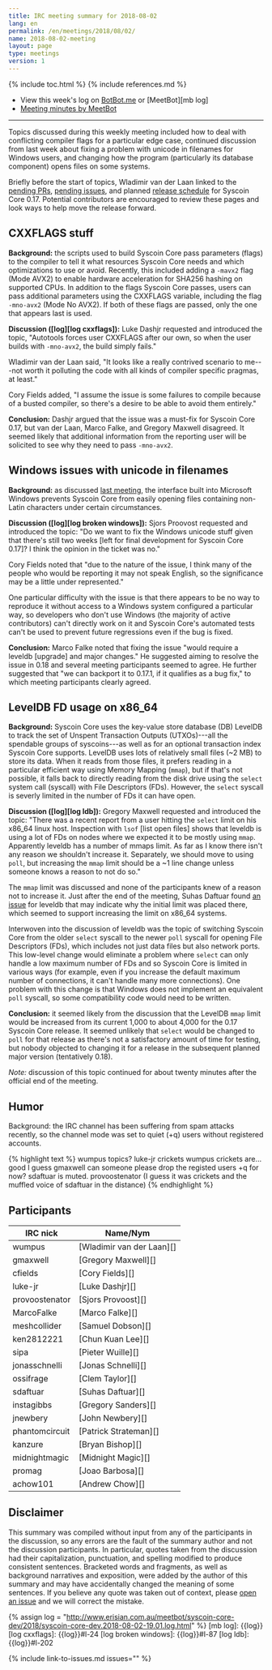```yaml
---
title: IRC meeting summary for 2018-08-02
lang: en
permalink: /en/meetings/2018/08/02/
name: 2018-08-02-meeting
layout: page
type: meetings
version: 1
---
```

{% include toc.html %}
{% include references.md %}

- View this week's log on [BotBot.me][bbm log] or [MeetBot][mb log]
- [Meeting minutes by MeetBot][mb minutes]

---

Topics discussed during this weekly meeting included how to deal with
conflicting compiler flags for a particular edge case, continued
discussion from last week about fixing a problem with unicode in
filenames for Windows users, and changing how the program (particularly
its database component) opens files on some systems.

Briefly before the start of topics, Wladimir van der Laan linked to the
[pending PRs][0.17 prs], [pending issues][0.17 issues], and planned
[release schedule][0.17 schedule] for Syscoin Core 0.17.  Potential
contributors are encouraged to review these pages and look ways to help
move the release forward.

## CXXFLAGS stuff

**Background:** the scripts used to build Syscoin Core pass parameters
(flags) to the compiler to tell it what resources Syscoin Core needs and
which optimizations to use or avoid.  Recently, this included adding a
`-mavx2` flag (Mode AVX2) to enable hardware acceleration for SHA256
hashing on supported CPUs.  In addition to the flags Syscoin Core
passes, users can pass additional parameters using the CXXFLAGS
variable, including the flag `-mno-avx2` (Mode No AVX2).  If both of
these flags are passed, only the one that appears last is used.

**Discussion ([log][log cxxflags]):** Luke Dashjr requested and
introduced the topic, "Autotools forces user CXXFLAGS after our own, so
when the user builds with `-mno-avx2`, the build simply fails."

Wladimir van der Laan said, "It looks like a really contrived scenario
to me---not worth it polluting the code with all kinds of compiler
specific pragmas, at least."

Cory Fields added, "I assume the issue is some failures to compile
because of a busted compiler, so there's a desire to be able to avoid
them entirely."

**Conclusion:** Dashjr argued that the issue was a must-fix for Syscoin
Core 0.17, but van der Laan, Marco Falke, and Gregory Maxwell disagreed.
It seemed likely that additional information from the reporting user
will be solicited to see why they need to pass `-mno-avx2`.

## Windows issues with unicode in filenames

**Background:** as discussed [last meeting][], the interface built into
Microsoft Windows prevents Syscoin Core from easily opening files
containing non-Latin characters under certain circumstances.

**Discussion ([log][log broken windows]):** Sjors Proovost requested and
introduced the topic: "Do we want to fix the Windows unicode stuff given
that there's still two weeks [left for final development for Syscoin
Core 0.17]?  I think the opinion in the ticket was no."

Cory Fields noted that "due to the nature of the issue, I think many of
the people who would be reporting it may not speak English, so the
significance may be a little under represented."

One particular difficulty with the issue is that there appears to be no
way to reproduce it without access to a Windows system configured a
particular way, so developers who don't use Windows (the majority of
active contributors) can't directly work on it and Syscoin Core's
automated tests can't be used to prevent future regressions even if the
bug is fixed.


**Conclusion:** Marco Falke noted that fixing the issue "would require a
leveldb [upgrade] and major changes." He suggested aiming to resolve the
issue in 0.18 and several meeting participants seemed to agree.  He
further suggested that "we can backport it to 0.17.1, if it qualifies as
a bug fix," to which meeting participants clearly agreed.

## LevelDB FD usage on x86_64

**Background:** Syscoin Core uses the key-value store database (DB)
LevelDB to track the set of Unspent Transaction Outputs (UTXOs)---all
the spendable groups of syscoins---as well as for an optional
transaction index Syscoin Core supports.  LevelDB uses lots of
relatively small files (~2 MB) to store its data.  When it reads from
those files, it prefers reading in a particular efficient way using
Memory Mapping (`mmap`), but if that's not possible, it falls back to
directly reading from the disk drive using the `select` system call
(syscall) with File Descriptors (FDs).  However, the `select` syscall is
severly limited in the number of FDs it can have open.

**Discussion ([log][log ldb]):** Gregory Maxwell requested and introduced the
topic: "There was a recent report from a user hitting the `select` limit
on his x86_64 linux host.  Inspection with `lsof` [list open files]
shows that leveldb is using a lot of FDs on nodes where we expected it
to be mostly using `mmap`.  Apparently leveldb has a number of mmaps
limit.  As far as I know there isn't any reason we shouldn't increase it.
Separately, we should move to using `poll`, but increasing the `mmap` limit
should be a ~1 line change unless someone knows a reason to not do so."

The `mmap` limit was discussed and none of the participants knew of a
reason not to increase it.  Just after the end of the meeting, Suhas
Daftuar found [an issue][ldb 128] for leveldb that may indicate why the initial
limit was placed there, which seemed to support increasing the limit on
x86_64 systems.

Interwoven into the discussion of leveldb was the topic of switching
Syscoin Core from the older `select` syscall to the newer `poll`
syscall for opening File Descriptors (FDs), which includes not just data
files but also network ports.  This low-level change would eliminate a
problem where `select` can only handle a low maximum number of FDs and
so Syscoin Core is limited in various ways (for example, even if you
increase the default maximum number of connections, it can't handle many
more connections).  One problem with this change is that Windows does
not implement an equivalent `poll` syscall, so some compatibility
code would need to be written.

**Conclusion:** it seemed likely from the discussion that the LevelDB
`mmap` limit would be increased from its current 1,000 to about 4,000 for
the 0.17 Syscoin Core release.  It seemed unlikely that `select` would
be changed to `poll` for that release as there's not a satisfactory
amount of time for testing, but nobody objected to changing it for a
release in the subsequent planned major version (tentatively 0.18).

*Note:* discussion of this topic continued for about twenty minutes
after the official end of the meeting.

## Humor

Background: the IRC channel has been suffering from spam attacks
recently, so the channel mode was set to quiet (+q) users without
registered accounts.

{% highlight text %}
        wumpus  topics?
       luke-jr  crickets
        wumpus  crickets are... good I guess
      gmaxwell  can someone please drop the registed users
                +q for now? sdaftuar is muted.
provoostenator  (I guess it was crickets and the muffled voice
                of sdaftuar in the distance)
{% endhighlight %}

## Participants

| IRC nick        | Name/Nym                  |
|-----------------|---------------------------|
| wumpus          | [Wladimir van der Laan][] |
| gmaxwell        | [Gregory Maxwell][]       |
| cfields         | [Cory Fields][]           |
| luke-jr         | [Luke Dashjr][]           |
| provoostenator  | [Sjors Provoost][]        |
| MarcoFalke      | [Marco Falke][]           |
| meshcollider    | [Samuel Dobson][]         |
| ken2812221      | [Chun Kuan Lee][]         |
| sipa            | [Pieter Wuille][]         |
| jonasschnelli   | [Jonas Schnelli][]        |
| ossifrage       | [Clem Taylor][]           |
| sdaftuar        | [Suhas Daftuar][]         |
| instagibbs      | [Gregory Sanders][]       |
| jnewbery        | [John Newbery][]          |
| phantomcircuit  | [Patrick Strateman][]     |
| kanzure         | [Bryan Bishop][]          |
| midnightmagic   | [Midnight Magic][]        |
| promag          | [Joao Barbosa][]          |
| achow101        | [Andrew Chow][]           |

## Disclaimer

This summary was compiled without input from any of the participants in
the discussion, so any errors are the fault of the summary author and
not the discussion participants.  In particular, quotes taken from the
discussion had their capitalization, punctuation, and spelling modified
to produce consistent sentences.  Bracketed words and fragments, as well
as background narratives and exposition, were added by the author of
this summary and may have accidentally changed the meaning of some
sentences.  If you believe any quote was taken out of context, please
[open an issue][] and we will correct the mistake.

[current high-priority PRs]: https://github.com/syscoin/syscoin/projects/8
[open an issue]: https://github.com/syscoin-core/syscoincore.org/issues/new

[bbm log]: https://botbot.me/freenode/syscoin-core-dev/msg/102785470/
[mb minutes]: http://www.erisian.com.au/meetbot/syscoin-core-dev/2018/syscoin-core-dev.2018-08-02-19.01.html
{% assign log = "http://www.erisian.com.au/meetbot/syscoin-core-dev/2018/syscoin-core-dev.2018-08-02-19.01.log.html" %}
[mb log]: {{log}}
[log cxxflags]: {{log}}#l-24
[log broken windows]: {{log}}#l-87
[log ldb]: {{log}}#l-202

[0.17 prs]: https://github.com/syscoin/syscoin/pulls?q=is%3Aopen+is%3Apr+milestone%3A0.17.0
[0.17 issues]: https://github.com/syscoin/syscoin/issues?q=is%3Aopen+is%3Aissue+milestone%3A0.17.0
[0.17 schedule]: https://github.com/syscoin/syscoin/issues/12624
[last meeting]: /en/meetings/2018/07/26/
[ldb 128]: https://github.com/google/leveldb/issues/128

{% include link-to-issues.md issues="" %}
